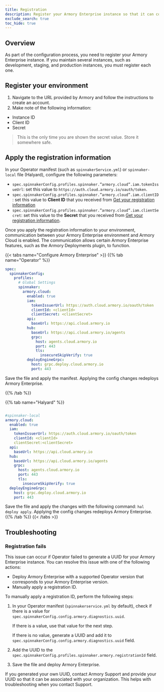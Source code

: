```yaml
---
title: Registration
description: Register your Armory Enterprise instance so that it can communicate with Armory services. 
exclude_search: true
toc_hide: true
---
```

<!--Several shortlinks point to this page from Deck:
- go.armory.io/UIdocs-deploy-reg points to the top of this page
- go.armory.io/UIdocs-deploy-reg-troubleshooting points to Troubleshooting
- go.armory.io/UIdocs-deploy-reg-manual-id points to the Operator fails to generate an instance ID section
-->

## Overview

As part of the configuration process, you need to register your Armory Enterprise instance. If you maintain several instances, such as development, staging, and production instances, you must register each one.

## Register your environment

1. Navigate to the URL provided by Armory and follow the instructions to create an account.
2. Make note of the following information:

  - Instance ID
  - Client ID
  - Secret
  
   > This is the only time you are shown the secret value. Store it somewhere safe.

## Apply the registration information

In your Operator manifest (such as `spinnakerService.yml`) or `spinnaker-local` file (Halyard), configure the following parameters:
  - `spec.spinnakerConfig.profiles.spinnaker.”armory.cloud”.iam.tokenIssueUrl`: set this value to `https://auth.cloud.armory.io/oauth/token`.
  - `spec.spinnakerConfig.profiles.spinnaker.”armory.cloud”.iam.clientID`: set this value to **Client ID** that you received from [Get your registration information](#get-your-registration-information)
  - `spec.spinnakerConfig.profiles.spinnaker.”armory.cloud”.iam.clientSecret`: set this value to the **Secret** that you received from [Get your registration information](#get-your-registration-information).

Once you apply the registration information to your environment, communication between your Armory Enterprise environment and Armory Cloud is enabled. The communication allows certain Armory Enterprise features, such as the Armory Deployments plugin, to function.

{{< tabs name="Configure Armory Enterprise" >}}
{{% tab name="Operator" %}}

```yaml
spec:
  spinnakerConfig:
    profiles:
      # Global Settings
      spinnaker:
        armory.cloud:
          enabled: true
          iam:
            tokenIssuerUrl: https://auth.cloud.armory.io/oauth/token
            clientId: <clientId>
            clientSecret: <clientSecret>
          api:
            baseUrl: https://api.cloud.armory.io
          hub:
            baseUrl: https://api.cloud.armory.io/agents
            grpc:
              host: agents.cloud.armory.io
              port: 443
              tls:
                insecureSkipVerify: true
          deployEngineGrpc:
            host: grpc.deploy.cloud.armory.io
            port: 443
```

Save the file and apply the manifest. Applying the config changes redeploys Armory Enterprise.

{{% /tab %}}

{{% tab name="Halyard" %}}

```yaml

#spinnaker-local
armory.cloud:
  enabled: true
  iam:
    tokenIssuerUrl: https://auth.cloud.armory.io/oauth/token
    clientId: <clientId>
    clientSecret:<clientSecret>
  api:
    baseUrl: https://api.cloud.armory.io
  hub:
    baseUrl: https://api.cloud.armory.io/agents
    grpc:
      host: agents.cloud.armory.io
      port: 443
      tls:
        insecureSkipVerify: true
  deployEngineGrpc:
    host: grpc.deploy.cloud.armory.io
    port: 443
```

Save the file and apply the changes with the following command: `hal deploy apply`. Applying the config changes redeploys Armory Enterprise.
{{% /tab %}}
{{< /tabs >}}

## Troubleshooting

### Registration fails

This issue can occur if Operator failed to generate a UUID for your Armory Enterprise instance. You can resolve this issue with one of the following actions:

- Deploy Armory Enterprise with a supported Operator version that corresponds to your Armory Enterprise version.
- Manually apply a registration ID.

To manually apply a registration ID, perform the following steps:

1. In your Operator manifest (`spinnakerservice.yml` by default), check if there is a value for `spec.spinnakerConfig.config.armory.diagnostics.uuid`.
  
   If there is a value, use that value for the next step.

   If there is no value, generate a UUID and add it to `spec.spinnakerConfig.config.armory.diagnostics.uuid` field.

2. Add the UUID to the `spec.spinnakerConfig.profiles.spinnaker.armory.registrationId` field.
3. Save the file and deploy Armory Enterprise.

If you generated your own UUID, contact Armory Support and provide your UUID so that it can be associated with your organization. This helps with troubleshooting when you contact Support.